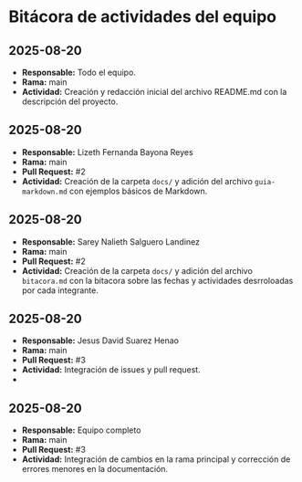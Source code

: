 # Bitácora de actividades del equipo

## 2025-08-20
- **Responsable:** Todo el equipo. 
- **Rama:** main  
- **Actividad:** Creación y redacción inicial del archivo README.md con la descripción del proyecto.

## 2025-08-20
- **Responsable:** Lizeth Fernanda Bayona Reyes   
- **Rama:** main  
- **Pull Request:** #2  
- **Actividad:** Creación de la carpeta `docs/` y adición del archivo `guia-markdown.md` con ejemplos básicos de Markdown.
## 2025-08-20
- **Responsable:** Sarey Nalieth Salguero Landinez   
- **Rama:** main  
- **Pull Request:** #2  
- **Actividad:** Creación de la carpeta `docs/` y adición del archivo `bitacora.md` con la bitacora sobre las fechas y actividades desrroloadas por cada integrante.
  
## 2025-08-20
- **Responsable:** Jesus David Suarez Henao  
- **Rama:** main  
- **Pull Request:** #3  
- **Actividad:** Integración de issues y pull request.
- 
## 2025-08-20
- **Responsable:** Equipo completo  
- **Rama:** main  
- **Pull Request:** #3  
- **Actividad:** Integración de cambios en la rama principal y corrección de errores menores en la documentación.

